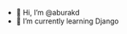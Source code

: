 - 👋 Hi, I’m @aburakd
- 🌱 I’m currently learning Django

<!---
aburakd/aburakd is a ✨ special ✨ repository because its `README.md` (this file) appears on your GitHub profile.
You can click the Preview link to take a look at your changes.
--->
